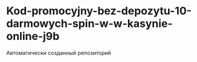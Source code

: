 # Kod-promocyjny-bez-depozytu-10-darmowych-spin-w-w-kasynie-online-j9b
Автоматически созданный репозиторий
